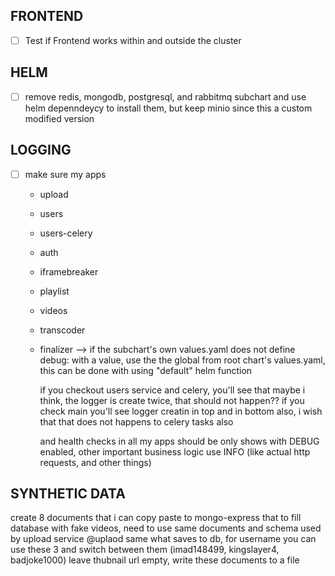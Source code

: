 ## FRONTEND

- [ ] Test if Frontend works within and outside the cluster

## HELM

- [ ] remove redis, mongodb, postgresql, and rabbitmq subchart and use helm depenndeycy to install them, but keep minio since this a custom modified version

## LOGGING

- [ ] make sure my apps

  - upload
  - users
  - users-celery
  - auth
  - iframebreaker
  - playlist
  - videos
  - transcoder
  - finalizer
    --> if the subchart's own values.yaml does not define debug: with a value, use the the global from root chart's values.yaml, this can be done with using "default" helm function

    if you checkout users service and celery, you'll see that maybe i think, the logger is create twice, that should not happen?? if you check main you'll see logger creatin in top and in bottom also, i wish that that does not happens to celery tasks also

    and health checks in all my apps should be only shows with DEBUG enabled, other important business logic use INFO (like actual http requests, and other things)

## SYNTHETIC DATA

create 8 documents that i can copy paste to mongo-express that to fill database with fake videos, need to use same documents and schema used by upload service @uplaod same what saves to db, for username you can use these 3 and switch between them (imad148499, kingslayer4, badjoke1000) leave thubnail url empty, write these documents to a file
